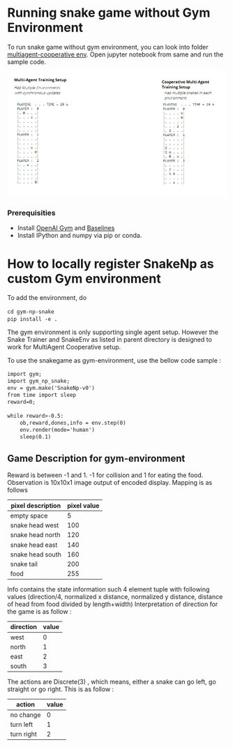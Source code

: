 # Running snake game without Gym Environment
To run snake game without gym environment, you can look into folder [multiagent-cooperative env](https://github.com/crazymuse/snakegame-numpy/blob/master/multiagent-cooperative-env/SnakeExample.ipynb). Open jupyter notebook from same and run the sample code.

![](preview.png)

### Prerequisities
* Install [OpenAI Gym](https://github.com/openai/gym) and [Baselines](https://github.com/openai/baselines)
* Install IPython and numpy via pip or conda.

# How to locally register SnakeNp as custom Gym environment

To add the environment, do  

`cd gym-np-snake`  
`pip install -e .`
  

The gym environment is only supporting single agent setup. However the Snake Trainer and SnakeEnv as listed in parent directory is designed to work for MultiAgent Cooperative setup.

To use the snakegame as gym-environment, use the bellow code sample  : 
```
import gym;
import gym_np_snake;
env = gym.make('SnakeNp-v0')
from time import sleep
reward=0;

while reward>-0.5:    
    ob,reward,dones,info = env.step(0)
    env.render(mode='human')
    sleep(0.1)
```
## Game Description for gym-environment
Reward is between -1 and 1. -1 for collision and 1 for eating the food.   
Observation is 10x10x1 image output of encoded display. Mapping is as follows 

| **pixel description** | **pixel value** |
|-----------------------|-----------------|
| empty space           | 5               |
| snake head west       | 100             |
| snake head north      | 120             |
| snake head east       | 140             |
| snake head south      | 160             |
| snake tail            | 200             |
| food                  | 255             |  
  
Info contains the state information such 4 element tuple with following values (direction/4, normalized x distance, normalized y distance, distance of head from food divided by length+width)
Interpretation of direction for the game is  as follow : 

| **direction** | **value** |
|---------------|-----------|
| west          |    0      |
| north         |    1      |
| east          |    2      |
| south         |    3      |



The actions are Discrete(3) , which means, either a snake can go left, go straight or go right. This is as follow :

| **action**    | **value** |
|---------------|-----------|
| no change     |    0      |
| turn left     |    1      |
| turn right    |    2      |  
